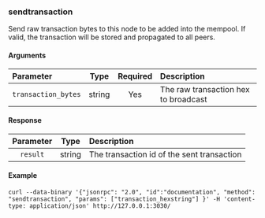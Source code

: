 ### sendtransaction

Send raw transaction bytes to this node to be added into the mempool. If valid, the transaction will be stored and propagated to all peers.

#### Arguments

|      Parameter      |  Type  | Required |              Description             |
|:------------------- |:------:|:--------:|:------------------------------------ |
| `transaction_bytes` | string |    Yes   | The raw transaction hex to broadcast |

#### Response

| Parameter |  Type  |                 Description                |
|:---------:|:------:|:------------------------------------------ |
| `result`  | string | The transaction id of the sent transaction |

#### Example
```
curl --data-binary '{"jsonrpc": "2.0", "id":"documentation", "method": "sendtransaction", "params": ["transaction_hexstring"] }' -H 'content-type: application/json' http://127.0.0.1:3030/
```
